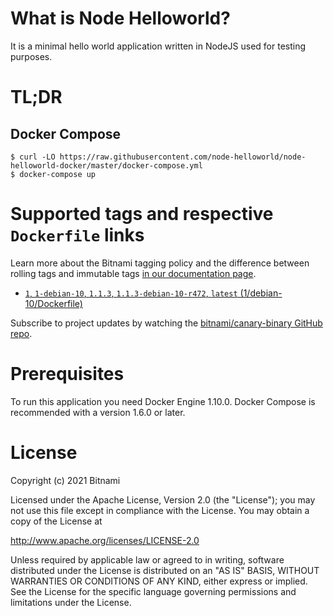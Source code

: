 # What is Node Helloworld?

It is a minimal hello world application written in NodeJS used for testing purposes.

# TL;DR

## Docker Compose

```console
$ curl -LO https://raw.githubusercontent.com/node-helloworld/node-helloworld-docker/master/docker-compose.yml
$ docker-compose up
```

# Supported tags and respective `Dockerfile` links

Learn more about the Bitnami tagging policy and the difference between rolling tags and immutable tags [in our documentation page](https://docs.bitnami.com/tutorials/understand-rolling-tags-containers/).


* [`1`, `1-debian-10`, `1.1.3`, `1.1.3-debian-10-r472`, `latest` (1/debian-10/Dockerfile)](https://github.com/bitnami/bitnami-docker-canary-binary/blob/1.1.3-debian-10-r472/1/debian-10/Dockerfile)

Subscribe to project updates by watching the [bitnami/canary-binary GitHub repo](https://github.com/bitnami/bitnami-docker-canary-binary).

# Prerequisites

To run this application you need Docker Engine 1.10.0. Docker Compose is recommended with a version 1.6.0 or later.

# License

Copyright (c) 2021 Bitnami

Licensed under the Apache License, Version 2.0 (the "License");
you may not use this file except in compliance with the License.
You may obtain a copy of the License at

  <http://www.apache.org/licenses/LICENSE-2.0>

Unless required by applicable law or agreed to in writing, software
distributed under the License is distributed on an "AS IS" BASIS,
WITHOUT WARRANTIES OR CONDITIONS OF ANY KIND, either express or implied.
See the License for the specific language governing permissions and
limitations under the License.
